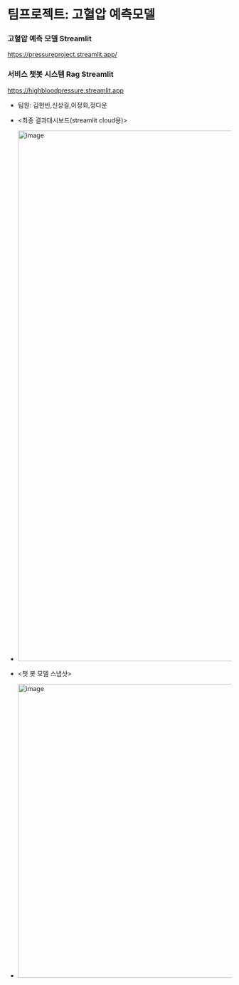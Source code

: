 # 팀프로젝트: 고혈압 예측모델 
### 고혈압 예측 모델 Streamlit
https://pressureproject.streamlit.app/

### 서비스 챗봇 시스템 Rag  Streamlit
https://highbloodpressure.streamlit.app
- 팀원: 김현빈,신상길,이정화,정다운



- <최종 결과대시보드(streamlit cloud용)>
- <img width="1193" alt="image" src="https://github.com/user-attachments/assets/12e182fa-60af-401a-b649-9b74708c09ef">


- <챗 봇 모델 스냅샷>
- <img width="661" alt="image" src="https://github.com/user-attachments/assets/2ee24c04-7502-4a70-b1c9-5676d5c54773">



